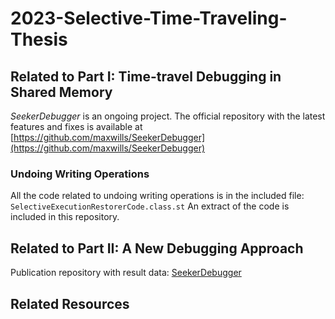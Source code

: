 # 2023-Selective-Time-Traveling-Thesis

## Related to Part I: Time-travel Debugging in Shared Memory

*SeekerDebugger* is an ongoing project.
The official repository with the latest features and fixes is available at [https://github.com/maxwills/SeekerDebugger](https://github.com/maxwills/SeekerDebugger)

### Undoing Writing Operations 

All the code related to undoing writing operations is in the included file: `SelectiveExecutionRestorerCode.class.st`
An extract of the code is included in this repository.

## Related to Part II: A New Debugging Approach

Publication repository with result data: [SeekerDebugger](https://github.com/Willembrinck/2021-TTQs)

## Related Resources

